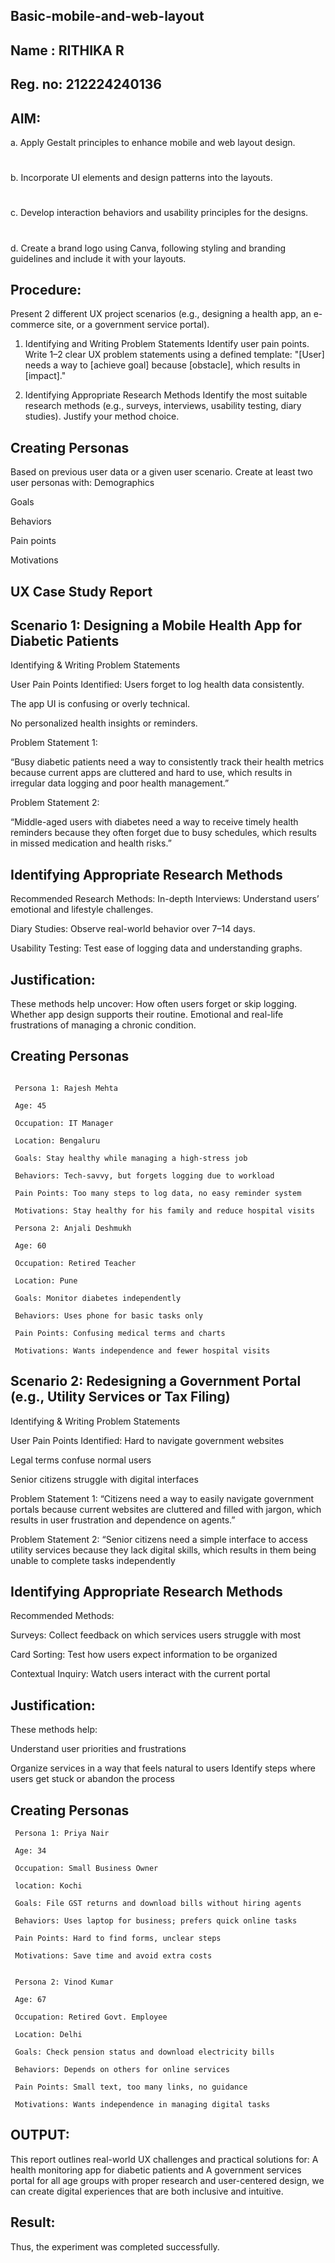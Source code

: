 ## Basic-mobile-and-web-layout
## Name : RITHIKA R
## Reg. no: 212224240136
## AIM:
a. Apply Gestalt principles to enhance mobile and web layout design.
# 
b. Incorporate UI elements and design patterns into the layouts.
# 
c. Develop interaction behaviors and usability principles for the designs.
# 
d. Create a brand logo using Canva, following styling and branding guidelines and include it with your layouts.
## Procedure:
Present 2 different UX project scenarios (e.g., designing a health app, an e-commerce site, or a government service portal).

1. Identifying and Writing Problem Statements
Identify user pain points.
Write 1–2 clear UX problem statements using a defined template:
"[User] needs a way to [achieve goal] because [obstacle], which results in [impact]."

 2. Identifying Appropriate Research Methods
Identify the most suitable research methods (e.g., surveys, interviews, usability testing, diary studies).
Justify your method choice.

 ## Creating Personas
 Based on previous user data or a given user scenario.
Create at least two user personas with:
Demographics

Goals

Behaviors

Pain points

Motivations

 ## UX Case Study Report
 ## Scenario 1: Designing a Mobile Health App for Diabetic Patients

Identifying & Writing Problem Statements

User Pain Points Identified:
Users forget to log health data consistently.

The app UI is confusing or overly technical.

No personalized health insights or reminders.

 Problem Statement 1:

 “Busy diabetic patients need a way to consistently track their health metrics because current apps are cluttered and hard to use, which results in irregular data logging and poor health management.”

Problem Statement 2:

 “Middle-aged users with diabetes need a way to receive timely health reminders because they often forget due to busy schedules, which results in missed medication and health risks.”

 ## Identifying Appropriate Research Methods

Recommended Research Methods:
In-depth Interviews: Understand users’ emotional and lifestyle challenges.

Diary Studies: Observe real-world behavior over 7–14 days.

Usability Testing: Test ease of logging data and understanding graphs.

## Justification:

These methods help uncover:
How often users forget or skip logging.
Whether app design supports their routine.
Emotional and real-life frustrations of managing a chronic condition.



## Creating Personas
```

 Persona 1: Rajesh Mehta

 Age: 45

 Occupation: IT Manager

 Location: Bengaluru

 Goals: Stay healthy while managing a high-stress job

 Behaviors: Tech-savvy, but forgets logging due to workload

 Pain Points: Too many steps to log data, no easy reminder system

 Motivations: Stay healthy for his family and reduce hospital visits

 Persona 2: Anjali Deshmukh

 Age: 60

 Occupation: Retired Teacher

 Location: Pune

 Goals: Monitor diabetes independently

 Behaviors: Uses phone for basic tasks only

 Pain Points: Confusing medical terms and charts

 Motivations: Wants independence and fewer hospital visits

```
## Scenario 2: Redesigning a Government Portal (e.g., Utility Services or Tax Filing)

 Identifying & Writing Problem Statements

User Pain Points Identified:
Hard to navigate government websites

Legal terms confuse normal users

Senior citizens struggle with digital interfaces

Problem Statement 1:
 “Citizens need a way to easily navigate government portals because current websites are cluttered and filled with jargon, which results in user frustration and dependence on agents.”

Problem Statement 2:
 “Senior citizens need a simple interface to access utility services because they lack digital skills, which results in them being unable to complete tasks independently


## Identifying Appropriate Research Methods


Recommended Methods:

Surveys: Collect feedback on which services users struggle with most

Card Sorting: Test how users expect information to be organized

Contextual Inquiry: Watch users interact with the current portal

## Justification:

 These methods help:

Understand user priorities and frustrations


Organize services in a way that feels natural to users
Identify steps where users get stuck or abandon the process



## Creating Personas
```
 Persona 1: Priya Nair
 
 Age: 34
 
 Occupation: Small Business Owner
 
 location: Kochi

 Goals: File GST returns and download bills without hiring agents

 Behaviors: Uses laptop for business; prefers quick online tasks

 Pain Points: Hard to find forms, unclear steps

 Motivations: Save time and avoid extra costs


 Persona 2: Vinod Kumar

 Age: 67

 Occupation: Retired Govt. Employee

 Location: Delhi

 Goals: Check pension status and download electricity bills

 Behaviors: Depends on others for online services

 Pain Points: Small text, too many links, no guidance

 Motivations: Wants independence in managing digital tasks

```

 ## OUTPUT:
 
This report outlines real-world UX challenges and practical solutions for:
A health monitoring app for diabetic patients and A government services portal for all age groups with proper research and user-centered design, we can create digital experiences that are both inclusive and intuitive.


## Result:
Thus, the experiment was completed successfully.
